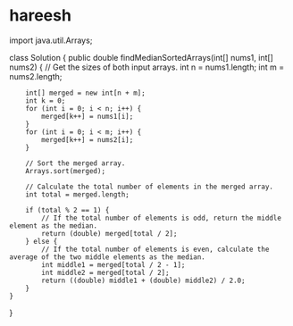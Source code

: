 # hareesh
import java.util.Arrays;

class Solution {
    public double findMedianSortedArrays(int[] nums1, int[] nums2) {
        // Get the sizes of both input arrays.
        int n = nums1.length;
        int m = nums2.length;

      
        int[] merged = new int[n + m];
        int k = 0;
        for (int i = 0; i < n; i++) {
            merged[k++] = nums1[i];
        }
        for (int i = 0; i < m; i++) {
            merged[k++] = nums2[i];
        }

        // Sort the merged array.
        Arrays.sort(merged);

        // Calculate the total number of elements in the merged array.
        int total = merged.length;

        if (total % 2 == 1) {
            // If the total number of elements is odd, return the middle element as the median.
            return (double) merged[total / 2];
        } else {
            // If the total number of elements is even, calculate the average of the two middle elements as the median.
            int middle1 = merged[total / 2 - 1];
            int middle2 = merged[total / 2];
            return ((double) middle1 + (double) middle2) / 2.0;
        }
    }
}
